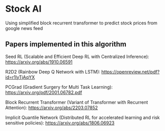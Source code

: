 
# Stock AI


Using simplified block recurrent transformer to predict stock prices from google news feed


## Papers implemented in this algorithm


Seed RL (Scalable and Efficient Deep RL with Centralized Inference): https://arxiv.org/abs/1910.06591

R2D2 (Rainbow Deep Q Network with LSTM): https://openreview.net/pdf?id=r1lyTjAqYX

PCGrad (Gradient Surgery for Multi Task Learning):  https://arxiv.org/pdf/2001.06782.pdf

Block Recurrent Transformer (Variant of Transformer with Recurrent Attention): https://arxiv.org/abs/2203.07852

Implicit Quantile Network (Distributed RL for accelerated learning and risk sensitive policies): https://arxiv.org/abs/1806.06923

